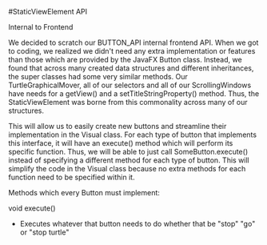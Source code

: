 #StaticViewElement API

Internal to Frontend 

We decided to scratch our BUTTON_API internal frontend API. When we
got to coding, we realized we didn't need any extra implementation or
features than those which are provided by the JavaFX Button class. Instead, 
we found that across many created data structures and different inheritances,
the super classes had some very similar methods. Our TurtleGraphicalMover, all
of our selectors and all of our ScrollingWindows have needs for a getView() and
a setTitleStringProperty() method. Thus, the StaticViewElement was borne from
this commonality across many of our structures. 

This will allow us to easily create new buttons
and streamline their implementation in the Visual
class. For each type of button that implements this
interface, it will have an execute() method which will
perform its specific function. Thus, we will be able to
just call SomeButton.execute() instead of specifying 
a different method for each type of button. This
will simplify the code in the Visual class because
no extra methods for each function need to be specified
within it.

Methods which every Button must implement:

void execute()
 * Executes whatever that button needs to do whether
 that be "stop" "go" or "stop turtle"
 